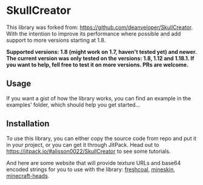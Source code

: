 # SkullCreator
This library was forked from: https://github.com/deanveloper/SkullCreator. With the intention to
improve its performance where possible and add support to more versions starting at 1.8.

**Supported versions: 1.8 (might work on 1.7, haven't tested yet) and newer.**
**The current version was only tested on the versions: 1.8, 1.12 and 1.18.1. If you want to help, fell free to test it on 
more versions. PRs are welcome.**

## Usage
If you want a gist of how the library works, you can find an example in the examples' folder, which 
should help you get started...

## Installation
To use this library, you can either copy the source code from repo and put it in your project, or you can get it through
JitPack. Head out to https://jitpack.io/#alisson0022/SkullCreator to see some tutorials.

And here are some website that will provide texture URLs and base64 encoded strings for you to use with the library: 
[freshcoal], [mineskin], [minecraft-heads].

[freshcoal]: http://heads.freshcoal.com
[mineskin]: https://mineskin.org
[minecraft-heads]: http://minecraft-heads.com/
